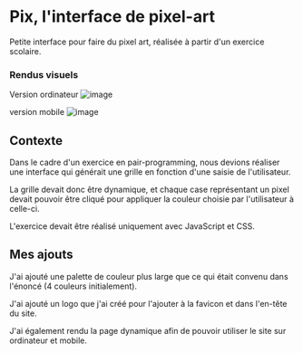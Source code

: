 # Pix, l'interface de pixel-art
Petite interface pour faire du pixel art, réalisée à partir d'un exercice scolaire.

### Rendus visuels

Version ordinateur
![image](https://github.com/Gwendoline-Pinault/pixel-art/assets/129307228/688ec9c5-9b80-468e-87f2-814e4328b062)

version mobile
![image](https://github.com/Gwendoline-Pinault/pixel-art/assets/129307228/1aa47d26-3d78-415e-b6cf-c95a4f05d1b9)


## Contexte
Dans le cadre d'un exercice en pair-programming, nous devions réaliser une interface qui générait une grille en fonction d'une saisie de l'utilisateur.

La grille devait donc être dynamique, et chaque case représentant un pixel devait pouvoir être cliqué pour appliquer la couleur choisie par l'utilisateur à celle-ci.

L'exercice devait être réalisé uniquement avec JavaScript et CSS.

## Mes ajouts

J'ai ajouté une palette de couleur plus large que ce qui était convenu dans l'énoncé (4 couleurs initialement).

J'ai ajouté un logo que j'ai créé pour l'ajouter à la favicon et dans l'en-tête du site.

J'ai également rendu la page dynamique afin de pouvoir utiliser le site sur ordinateur et mobile.
